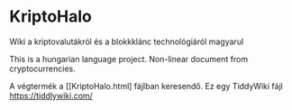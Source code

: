 # KriptoHalo
Wiki a kriptovalutákról és a blokkklánc technológiáról magyarul

This is a hungarian language project. Non-linear document from cryptocurrencies.

A végtermék a [[KriptoHalo.html] fájlban keresendő.
Ez egy TiddyWiki fájl https://tiddlywiki.com/ 



